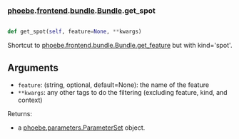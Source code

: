 ### [phoebe](phoebe.md).[frontend](phoebe.frontend.md).[bundle](phoebe.frontend.bundle.md).[Bundle](phoebe.frontend.bundle.Bundle.md).get_spot

```py

def get_spot(self, feature=None, **kwargs)

```



Shortcut to [phoebe.frontend.bundle.Bundle.get_feature](phoebe.frontend.bundle.Bundle.get_feature.md) but with kind='spot'.

Arguments
----------
* `feature`: (string, optional, default=None): the name of the feature
* `**kwargs`: any other tags to do the filtering (excluding feature, kind, and context)

Returns:
* a [phoebe.parameters.ParameterSet](phoebe.parameters.ParameterSet.md) object.

